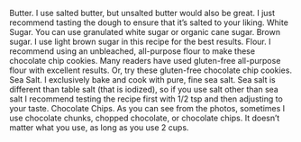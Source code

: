 Butter. I use salted butter, but unsalted butter would also be great. I just recommend tasting the dough to ensure that it’s salted to your liking.
White Sugar.  You can use granulated white sugar or organic cane sugar.
Brown sugar. I use light brown sugar in this recipe for the best results.
Flour. I recommend using an unbleached, all-purpose flour to make these chocolate chip cookies. Many readers have used gluten-free all-purpose flour with excellent results. Or, try these gluten-free chocolate chip cookies. 
Sea Salt. I exclusively bake and cook with pure, fine sea salt. Sea salt is different than table salt (that is iodized), so if you use salt other than sea salt I recommend testing the recipe first with 1/2 tsp and then adjusting to your taste.
Chocolate Chips. As you can see from the photos, sometimes I use chocolate chunks, chopped chocolate, or chocolate chips. It doesn’t matter what you use, as long as you use 2 cups.
